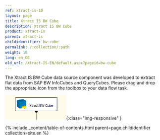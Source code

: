 ```yaml
---
ref: xtract-is-10
layout: page
title: Xtract IS BW Cube
description: Xtract IS BW Cube
product: xtract-is
parent: xtract-is
childidentifier: bw-cube
permalink: /:collection/:path
weight: 10
lang: en_GB
old_url: /Xtract-IS-EN/default.aspx?pageid=bw-cube
---
```


The Xtract IS BW Cube data source component was developed to extract flat data from SAP BW InfoCubes and QueryCubes.
Please drag and drop the appropriate icon from the toolbox to your data flow task.

![BWCube](/img/content/BWCube.png){:class="img-responsive" }

{% include _content/table-of-contents.html parent=page.childidentifier collection=site.en %}